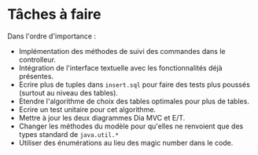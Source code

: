 # Tâches à faire

Dans l'ordre d'importance :

* Implémentation des méthodes de suivi des commandes dans le controlleur.
* Intégration de l'interface textuelle avec les fonctionnalités déjà présentes.
* Ecrire plus de tuples dans `insert.sql` pour faire des tests plus poussés (surtout au niveau des tables).
* Etendre l'algorithme de choix des tables optimales pour plus de tables.
* Ecrire un test unitaire pour cet algorithme.
* Mettre à jour les deux diagrammes Dia MVC et E/T.
* Changer les méthodes du modèle pour qu'elles ne renvoient que des types standard de `java.util.*`
* Utiliser des énumérations au lieu des magic number dans le code.
